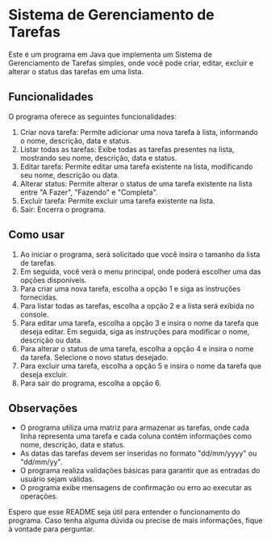 # Sistema de Gerenciamento de Tarefas

Este é um programa em Java que implementa um Sistema de Gerenciamento de Tarefas simples, onde você pode criar, editar, excluir e alterar o status das tarefas em uma lista.

## Funcionalidades

O programa oferece as seguintes funcionalidades:

1. Criar nova tarefa: Permite adicionar uma nova tarefa à lista, informando o nome, descrição, data e status.
2. Listar todas as tarefas: Exibe todas as tarefas presentes na lista, mostrando seu nome, descrição, data e status.
3. Editar tarefa: Permite editar uma tarefa existente na lista, modificando seu nome, descrição ou data.
4. Alterar status: Permite alterar o status de uma tarefa existente na lista entre "A Fazer", "Fazendo" e "Completa".
5. Excluir tarefa: Permite excluir uma tarefa existente na lista.
6. Sair: Encerra o programa.

## Como usar

1. Ao iniciar o programa, será solicitado que você insira o tamanho da lista de tarefas.
2. Em seguida, você verá o menu principal, onde poderá escolher uma das opções disponíveis.
3. Para criar uma nova tarefa, escolha a opção 1 e siga as instruções fornecidas.
4. Para listar todas as tarefas, escolha a opção 2 e a lista será exibida no console.
5. Para editar uma tarefa, escolha a opção 3 e insira o nome da tarefa que deseja editar. Em seguida, siga as instruções para modificar o nome, descrição ou data.
6. Para alterar o status de uma tarefa, escolha a opção 4 e insira o nome da tarefa. Selecione o novo status desejado.
7. Para excluir uma tarefa, escolha a opção 5 e insira o nome da tarefa que deseja excluir.
8. Para sair do programa, escolha a opção 6.

## Observações

- O programa utiliza uma matriz para armazenar as tarefas, onde cada linha representa uma tarefa e cada coluna contém informações como nome, descrição, data e status.
- As datas das tarefas devem ser inseridas no formato "dd/mm/yyyy" ou "dd/mm/yy".
- O programa realiza validações básicas para garantir que as entradas do usuário sejam válidas.
- O programa exibe mensagens de confirmação ou erro ao executar as operações.

Espero que esse README seja útil para entender o funcionamento do programa. Caso tenha alguma dúvida ou precise de mais informações, fique à vontade para perguntar.